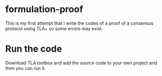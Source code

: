 # formulation-proof
This is my first attempt that I write the codes of a proof of a consensus protocol using TLA+ so some errors may exist.

# Run the code
Download TLA toolbox and add the source code to your own project and then you can run it.
